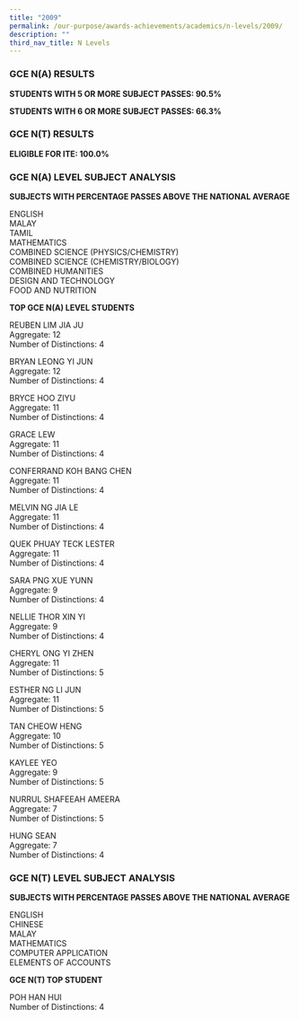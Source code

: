 ```yaml
---
title: "2009"
permalink: /our-purpose/awards-achievements/academics/n-levels/2009/
description: ""
third_nav_title: N Levels
---
```

### GCE N(A) RESULTS

**STUDENTS WITH 5 OR MORE SUBJECT PASSES: 90.5%**

**STUDENTS WITH 6 OR MORE SUBJECT PASSES: 66.3%**

### GCE N(T) RESULTS

**ELIGIBLE FOR ITE: 100.0%**

### GCE N(A) LEVEL SUBJECT ANALYSIS

**SUBJECTS WITH PERCENTAGE PASSES ABOVE THE NATIONAL AVERAGE**

ENGLISH <br>
MALAY<br>
TAMIL<br>
MATHEMATICS<br>
COMBINED SCIENCE (PHYSICS/CHEMISTRY) <br>
COMBINED SCIENCE (CHEMISTRY/BIOLOGY) <br>
COMBINED HUMANITIES <br>
DESIGN AND TECHNOLOGY<br>
FOOD AND NUTRITION

**TOP GCE N(A) LEVEL STUDENTS**

REUBEN LIM JIA JU <br>
Aggregate: 12<br>
Number of Distinctions: 4

BRYAN LEONG YI JUN <br>
Aggregate: 12<br>
Number of Distinctions: 4

BRYCE HOO ZIYU <br>
Aggregate: 11<br>
Number of Distinctions: 4

GRACE LEW<br>
Aggregate: 11<br>
Number of Distinctions: 4

CONFERRAND KOH BANG CHEN<br>
Aggregate: 11<br>
Number of Distinctions: 4

MELVIN NG JIA LE<br>
Aggregate: 11<br>
Number of Distinctions: 4

QUEK PHUAY TECK LESTER<br>
Aggregate: 11<br>
Number of Distinctions: 4

SARA PNG XUE YUNN<br>
Aggregate: 9<br>
Number of Distinctions: 4

NELLIE THOR XIN YI<br>
Aggregate: 9<br>
Number of Distinctions: 4

CHERYL ONG YI ZHEN<br>
Aggregate: 11<br>
Number of Distinctions: 5

ESTHER NG LI JUN<br>
Aggregate: 11<br>
Number of Distinctions: 5

TAN CHEOW HENG<br>
Aggregate: 10<br>
Number of Distinctions: 5

KAYLEE YEO<br>
Aggregate: 9<br>
Number of Distinctions: 5

NURRUL SHAFEEAH AMEERA<br>
Aggregate: 7<br>
Number of Distinctions: 5

HUNG SEAN<br>
Aggregate: 7<br>
Number of Distinctions: 4

### GCE N(T) LEVEL SUBJECT ANALYSIS

**SUBJECTS WITH PERCENTAGE PASSES ABOVE THE NATIONAL AVERAGE**

ENGLISH<br>
CHINESE<br>
MALAY<br>
MATHEMATICS <br>
COMPUTER APPLICATION<br>
ELEMENTS OF ACCOUNTS

**GCE N(T) TOP STUDENT**

POH HAN HUI <br>
Number of Distinctions: 4
